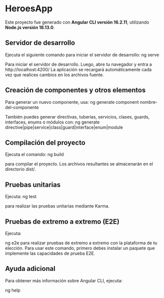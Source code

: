 # HeroesApp

Este proyecto fue generado con **Angular CLI versión 16.2.11**, utilizando **Node.js versión 18.13.0**.

## Servidor de desarrollo
Ejecuta el siguiente comando para iniciar el servidor de desarrollo:
ng serve

Para iniciar el servidor de desarrollo.
Luego, abre tu navegador y entra a http://localhost:4200/
La aplicación se recargará automáticamente cada vez que realices cambios en los archivos fuente.

## Creación de componentes y otros elementos
Para generar un nuevo componente, usa:
ng generate component nombre-del-componente

También puedes generar directivas, tuberías, servicios, clases, guards, interfaces, enums o módulos con:
ng generate directive|pipe|service|class|guard|interface|enum|module

## Compilación del proyecto
Ejecuta el comando:
ng build

para compilar el proyecto.
Los archivos resultantes se almacenarán en el directorio dist/.

## Pruebas unitarias
Ejecuta:
ng test

para realizar las pruebas unitarias mediante Karma.

## Pruebas de extremo a extremo (E2E)
Ejecuta:

ng e2e
para realizar pruebas de extremo a extremo con la plataforma de tu elección.
Para usar este comando, primero debes instalar un paquete que implemente las capacidades de prueba E2E.

## Ayuda adicional
Para obtener más información sobre Angular CLI, ejecuta:

ng help

